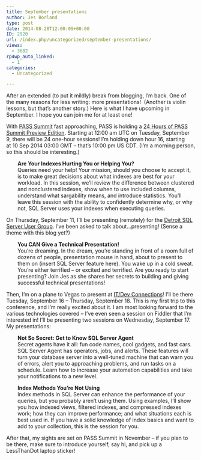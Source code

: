 ```yaml
---
title: September presentations
author: Jes Borland
type: post
date: 2014-08-28T12:00:09+00:00
ID: 2920
url: /index.php/uncategorized/september-presentations/
views:
  - 3682
rp4wp_auto_linked:
  - 1
categories:
  - Uncategorized

---
```

After an extended (to put it mildly) break from blogging, I&#8217;m back. One of the many reasons for less writing: more presentations!  (Another is violin lessons, but that&#8217;s another story.) Here is what I have upcoming in September. I hope you can join me for at least one!

With <a href="http://www.sqlpass.org/summit/2014/Home.aspx" target="_blank">PASS Summit</a> fast approaching, PASS is holding a <a href="http://www.sqlpass.org/24hours/2014/summitpreview/About.aspx" target="_blank">24 Hours of PASS Summit Preview Edition</a>. Starting at 12:00 am UTC on Tuesday, September 9, there will be 24 one-hour sessions! I&#8217;m holding down hour 16, starting at 10 Sep 2014 03:00 GMT &#8211; that&#8217;s 10:00 pm US CDT. (I&#8217;m a morning person, so this should be interesting.)

<p style="padding-left: 30px">
  <strong>Are Your Indexes Hurting You or Helping You?</strong><br /> Queries need your help! Your mission, should you choose to accept it, is to make great decisions about what indexes are best for your workload. In this session, we&#8217;ll review the difference between clustered and nonclustered indexes, show when to use included columns, understand what sargability means, and introduce statistics. You&#8217;ll leave this session with the ability to confidently determine why, or why not, SQL Server uses your indexes when executing queries.
</p>

On Thursday, September 11, I&#8217;ll be presenting (remotely) for the <a href="http://detroit.sqlpass.org/" target="_blank">Detroit SQL Server User Group</a>. I&#8217;ve been asked to talk about&#8230;presenting! (Sense a theme with this blog yet?)

<p style="padding-left: 30px">
  <strong>You CAN Give a Technical Presentation!</strong><br /> You&#8217;re dreaming. In the dream, you’re standing in front of a room full of dozens of people, presentation mouse in hand, about to present to them on (insert SQL Server feature here). You wake up in a cold sweat. You’re either terrified &#8211; or excited and terrified. Are you ready to start presenting? Join Jes as she shares her secrets to building and giving successful technical presentations!
</p>

Then, I&#8217;m on a plane to Vegas to present at <a href="http://www.devconnections.com/Dev14/public/enter.aspx" target="_blank">IT/Dev Connections</a>! I&#8217;ll be there Tuesday, September 16 &#8211; Thursday, September 18. This is my first trip to this conference, and I&#8217;m really excited about it. I am most looking forward to the various technologies covered &#8211; I&#8217;ve even seen a session on Fiddler that I&#8217;m interested in! I&#8217;ll be presenting two sessions on Wednesday, September 17. My presentations:

<p style="padding-left: 30px">
  <strong>Not So Secret: Get to Know SQL Server Agent</strong><br /> Secret agents have it all: fun code names, cool gadgets, and fast cars. SQL Server Agent has operators, jobs, and alerts. These features will turn your database server into a well-tuned machine that can warn you of errors, alert you to approaching problems, and run tasks on a schedule. Learn how to increase your automation capabilities and take your notifications to a new level.
</p>

<p style="padding-left: 30px">
  <strong>Index Methods You&#8217;re Not Using</strong><br /> Index methods in SQL Server can enhance the performance of your queries, but you probably aren&#8217;t using them. Using examples, I&#8217;ll show you how indexed views, filtered indexes, and compressed indexes work; how they can improve performance; and what situations each is best used in. If you have a solid knowledge of index basics and want to add to your collection, this is the session for you.
</p>

After that, my sights are set on PASS Summit in November &#8211; if you plan to be there, make sure to introduce yourself, say hi, and pick up a LessThanDot laptop sticker!